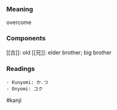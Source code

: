 ### Meaning

overcome

### Components

[[古]]: old [[兄]]: elder brother; big brother

### Readings

```
- Kunyomi: か.つ
- Onyomi: コク
```

#kanji